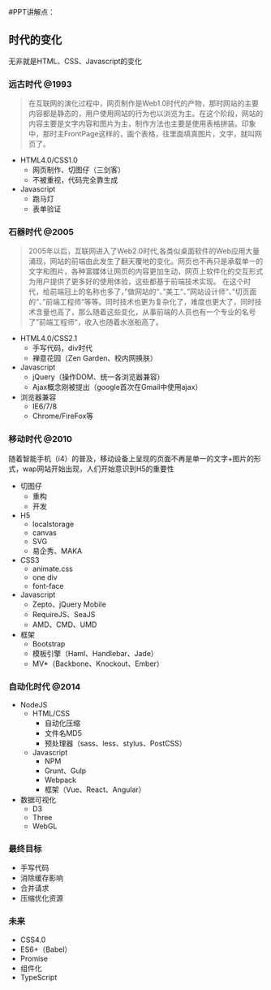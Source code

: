 #PPT讲解点：

## 时代的变化

无非就是HTML、CSS、Javascript的变化

### 远古时代 @1993

> 在互联网的演化过程中，网页制作是Web1.0时代的产物，那时网站的主要内容都是静态的，用户使用网站的行为也以浏览为主。在这个阶段，网站的内容主要是文字内容和图片为主，制作方法也主要是使用表格拼装。印象中，那时主FrontPage这样的，画个表格，往里面填真图片，文字，就叫网页了。

- HTML4.0/CSS1.0
    - 网页制作、切图仔（三剑客）
    - 不被重视，代码完全靠生成
- Javascript
    - 跑马灯
    - 表单验证

### 石器时代 @2005

> 2005年以后，互联网进入了Web2.0时代,各类似桌面软件的Web应用大量涌现，网站的前端由此发生了翻天覆地的变化。网页也不再只是承载单一的文字和图片，各种富媒体让网页的内容更加生动，网页上软件化的交互形式为用户提供了更多好的使用体验，这些都基于前端技术实现。
在这个时代，给前端冠上的名称也多了，”做网站的“、”美工“、”网站设计师“、”切页面的“、”前端工程师“等等。同时技术也更为复杂化了，难度也更大了，同时技术含量也高了，那么随着这些变化，从事前端的人员也有一个专业的名号了”前端工程师“，收入也随着水涨船高了。

- HTML4.0/CSS2.1
    - 手写代码，div时代
    - 禅意花园（Zen Garden、校内网换肤）
- Javascript
    - jQuery（操作DOM、统一各浏览器兼容）
    - Ajax概念刚被提出（google首次在Gmail中使用ajax）
- 浏览器兼容
    - IE6/7/8
    - Chrome/FireFox等

### 移动时代 @2010

随着智能手机（i4）的普及，移动设备上呈现的页面不再是单一的文字+图片的形式，wap网站开始出现，人们开始意识到H5的重要性

- 切图仔
    - 重构
    - 开发
- H5
    - localstorage
    - canvas
    - SVG
    - 易企秀、MAKA
- CSS3
    - animate.css
    - one div
    - font-face
- Javascript
    - Zepto、jQuery Mobile
    - RequireJS、SeaJS
    - AMD、CMD、UMD
- 框架
    - Bootstrap
    - 模板引擎（Haml、Handlebar、Jade）
    - MV*（Backbone、Knockout、Ember）

### 自动化时代 @2014

- NodeJS
    - HTML/CSS
        - 自动化压缩
        - 文件名MD5
        - 预处理器（sass、less、stylus、PostCSS）
    - Javascript
        - NPM
        - Grunt、Gulp
        - Webpack
        - 框架（Vue、React、Angular）
- 数据可视化
    - D3
    - Three
    - WebGL

### 最终目标

- 手写代码
- 消除缓存影响
- 合并请求
- 压缩优化资源


### 未来

- CSS4.0
- ES6+（Babel）
- Promise
- 组件化
- TypeScript
